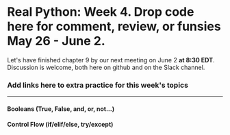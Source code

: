 Real Python: Week 4. Drop code here for comment, review, or funsies May 26 - June 2.
===

Let's have finished chapter 9 by our next meeting on June 2 **at 8:30 EDT**. Discussion is welcome, both here on github and on the Slack channel.

### Add links here to extra practice for this week's topics
---
#### Booleans (True, False, and, or, not...)

#### Control Flow (if/elif/else, try/except)
